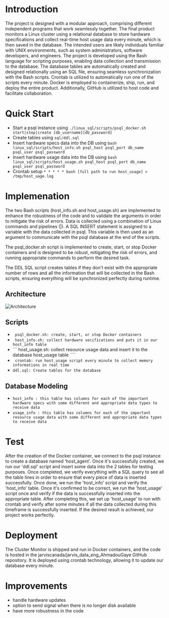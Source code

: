 # Introduction

The project is designed with a modular approach, comprising different independent programs that work seamlessly together. The final product monitors a Linux cluster using a relational database to store hardware specifications and collect real-time host usage data every minute, which is then saved in the database. The intended users are likely individuals familiar with UNIX environments, such as system administrators, software developers, and engineers. The project is developed using the Bash language for scripting purposes, enabling data collection and transmission to the database. The database tables are automatically created and designed relationally using an SQL file, ensuring seamless synchronization with the Bash scripts. Crontab is utilized to automatically run one of the scripts every minute. Docker is employed to containerize, ship, run, and deploy the entire product. Additionally, GitHub is utilized to host code and facilitate collaboration.

# Quick Start

- Start a psql instance using ``` ./linux_sql/scripts/psql_docker.sh start|stop|create [db_username][db_password] ```
- Create tables using ``` sql/ddl.sql ```
- Insert hardware specs data into the DB using ``` bash linux_sql/scripts/host_info.sh psql_host psql_port db_name psql_user psql_password ```
- Insert hardware usage data into the DB using ``` bash linux_sql/scripts/host_usage.sh psql_host psql_port db_name psql_user psql_password ```
- Crontab setup ``` * * * * * bash [full path to run host_usage] > /tmp/host_uage.log ```

# Implemenation

The two Bash scripts (host_info.sh and host_usage.sh) are implemented to enhance the robustness of the code and to validate the arguments in order to mitigate the risk of errors. Data is collected using a combination of Linux commands and pipelines (|).
A SQL INSERT statement is assigned to a variable with the data collected in psql. This variable is then used as an argument to communicate with the psql database at the end of the scripts.

The psql_docker.sh script is implemented to create, start, or stop Docker containers and is designed to be robust, mitigating the risk of errors, and running appropriate commands to perform the desired task.

The DDL SQL script creates tables if they don't exist with the appropriate number of rows and all the information that will be collected in the Bash scripts, ensuring everything will be synchronized perfectly during runtime.

## Architecture

![Architecture](./assets/Architecture.drawio.png)

## Scripts

- ``` psql_docker.sh: create, start, or stop Docker containers``` 
- ``` host_info.sh: collect hardware secifications and puts it in our host_info table```
- ``` host_usage.sh: collect resource usage data and insert it to the database host_usage table ````
- ``` crontab: run host_usage script every minute to collect memory informations in real time``` 
- ``` ddl.sql: Create tables for the database ``` 

## Database Modeling

- ```host_info : this table has columns for each of the important hardware specs with some different and appropriate data types to receive data```
- ```usage_info : this table has columns for each of the important resource usage data with some different and appropriate data types to receive data```

# Test

After the creation of the Docker container, we connect to the psql instance to create a database named 'host_agent'. Once it's successfully created, we run our 'ddl.sql' script and insert some data into the 2 tables for testing purposes.
Once completed, we verify everything with a SQL query to see all the table lines in order to ensure that every piece of data is inserted successfully. Once done, we run the 'host_info' script and verify the 'host_info' table.
Once it's confirmed to be correct, we run the 'host_usage' script once and verify if the data is successfully inserted into the appropriate table.
After completing this, we set up 'host_usage' to run with crontab and verify after some minutes if all the data collected during this timeframe is successfully inserted.
If the desired result is achieved, our project works perfectly.

# Deployment

The Cluster Monitor is shipped and run in Docker containers, and the code is hosted in the jarviscanada/jarvis_data_eng_AhmadouGaye GitHub repository. It is deployed using crontab technology, allowing it to update our database every minute.

# Improvements

- handle hardware updates
- option to send signal when there is no longer disk available 
- have more robustness in the code

